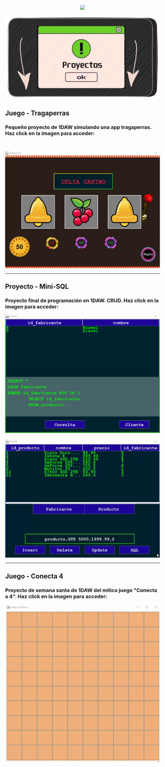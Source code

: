 <p align="center">
<img src="https://readme-typing-svg.demolab.com?font=Itim&weight=1200&size=32&duration=4500&pause=1800&color=44FF44&background=000000&center=true&vCenter=true&random=false&width=435&lines=%F0%9F%92%A0%C2%A1Hello+World!%F0%9F%92%A0"/>
</p>

<p align="center">
    <img src="imagenes/portada2.png" alt="Proyecto 1">
</p>

## Juego - Tragaperras
### Pequeño proyecto de 1DAW simulando una app tragaperras. Haz click en la imagen para acceder:
<br><div align="center">
<a href="https://github.com/Maax3/Tragaperras_1DAW">
<img src="imagenes/tragaperras.gif" alt="Proyecto 1">
</a></div>

<hr/>

## Proyecto - Mini-SQL
### Proyecto final de programación en 1DAW. CRUD. Haz click en la imagen para acceder:
<div align="center">
<a href="https://github.com/Maax3/Aplicacion_BDD_1DAW">
<img src="imagenes/x1.png" alt="Proyecto 2">
</a><br><br>
<img src="imagenes/bd7.gif" alt="Proyecto 2">
</div>

<hr/>

## Juego - Conecta 4
### Proyecto de semana santa de 1DAW del mítico juego "Conecta a 4". Haz click en la imagen para acceder:

<div align="center">
<a href="https://github.com/Maax3/Conecta4_1DAW">
<img src="imagenes/conecta4.gif" alt="Proyecto 3">
</a></div>

